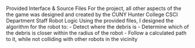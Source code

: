 Provided Interface & Source Files
  For the project, all other aspects of the the game was designed and created by the CUNY Hunter College CSCI Department Staff
Robot Logic
  Using the provided files, I designed the algorithm for the robot to:
    - Detect where the debris is
    - Determine which of the debris is closer within the radius of the robot
    - Follow a calculated path to it, while not colliding with other robots in the vicinity
